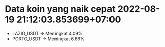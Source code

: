 # Data koin yang naik cepat 2022-08-19 21:12:03.853699+07:00

* LAZIO_USDT -> Meningkat 4.09%
* PORTO_USDT -> Meningkat 6.66%

